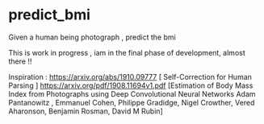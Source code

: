 # predict_bmi
Given a human being photograph , predict the bmi

This is work in progress , iam in the final phase of development, almost there !!


Inspiration :
https://arxiv.org/abs/1910.09777 [ Self-Correction for Human Parsing ]
https://arxiv.org/pdf/1908.11694v1.pdf [Estimation of Body Mass Index from Photographs using Deep Convolutional Neural Networks Adam Pantanowitz , Emmanuel Cohen, Philippe Gradidge, Nigel Crowther, Vered Aharonson, Benjamin Rosman, David M Rubin]
